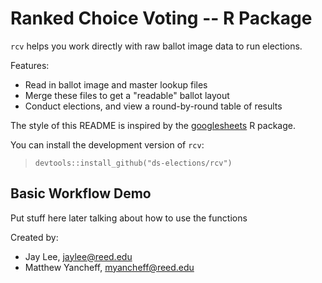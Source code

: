 # Ranked Choice Voting -- R Package

`rcv` helps you work directly with raw ballot image data to run elections.

Features:
* Read in ballot image and master lookup files
* Merge these files to get a "readable" ballot layout
* Conduct elections, and view a round-by-round table of results

The style of this README is inspired by the [googlesheets]("github.com/jennybc/googlesheets") R package.

You can install the development version of `rcv`:

> `devtools::install_github("ds-elections/rcv")`

## Basic Workflow Demo

Put stuff here later talking about how to use the functions


Created by:
- Jay Lee, jaylee@reed.edu
- Matthew Yancheff, myancheff@reed.edu
